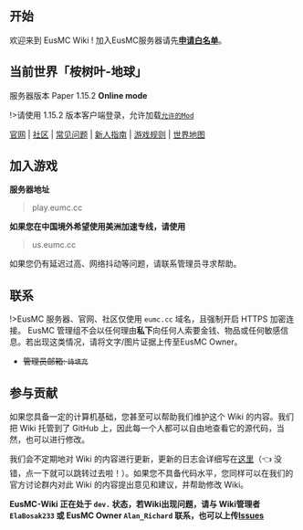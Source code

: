 ## 开始

欢迎来到 EusMC Wiki ! 加入EusMC服务器请先[**申请白名单**](https://sapherise.typeform.com/to/ywFa9A)。

## 当前世界「桉树叶-地球」

服务器版本 Paper 1.15.2 **Online mode**

!>请使用 1.15.2 版本客户端登录，允许加载[`允许的Mod`]()

[官网](https://www.eumc.cc/) | [社区](https://club.eumc.cc/) | [常见问题](https://wiki.sotap.org/#/getting-started/faq) | [新人指南](https://wiki.sotap.org/#/Windfall/beginners-guide) | [游戏规则](https://sotap.org/rules) | [世界地图](http://play.sotap.org:8123)

## 加入游戏
**服务器地址**
> play.eumc.cc

**如果您在中国境外希望使用美洲加速专线，请使用**
> us.eumc.cc

如果您仍有延迟过高、网络抖动等问题，请联系管理员寻求帮助。

## 联系
!>EusMC 服务器、官网、社区仅使用 `eumc.cc` 域名，且强制开启 HTTPS 加密连接。
EusMC 管理组不会以任何理由**私下**向任何人索要金钱、物品或任何敏感信息。若出现这类情况，请将文字/图片证据上传至EusMC Owner。

- ~~管理员邮箱: `待填充`~~


## 参与贡献

如果您具备一定的计算机基础，您甚至可以帮助我们维护这个 Wiki 的内容。我们把 Wiki 托管到了 GitHub 上，因此每一个人都可以自由地查看它的源代码，当然，也可以进行修改。

我们会不定期地对 Wiki 的内容进行更新，更新的日志会详细写在[这里](changelog.md)（👈 没错，点一下就可以跳转过去啦！）。如果您不具备代码水平，您同样可以在我们的官方讨论群内对此 Wiki 的内容提出意见和建议，并帮助修改 Wiki。

**EusMC-Wiki 正在处于 `dev.` 状态，若Wiki出现问题，请与 Wiki管理者 `ElaBosak233` 或 EusMC Owner `Alan_Richard` 联系，也可以上传[Issues](https://github.com/EusMC/EusMC-Wiki/issues)**
